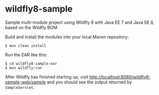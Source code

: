 # wildfly8-sample

Sample multi-module project using Wildfly 8 with Java EE 7 and Java SE 8, based on the Wildfly BOM.

Build and install the modules into your local Maven repository:

    $ mvn clean install

Run the EAR like this:

    $ cd wildfly8-sample-ear
    $ mvn wildfly:run
    
After Wildfly has finished starting up, visit
[http://localhost:8080/wildfly8-sample-web/sample](http://localhost:8080/wildfly8-sample-web/sample)
and you should see the output returned by `SampleServlet`.
